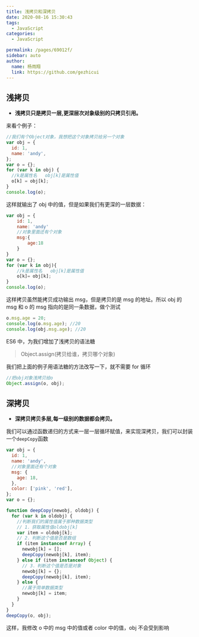 ```yaml
---
title: 浅拷贝和深拷贝
date: 2020-08-16 15:30:43
tags:
  - JavaScript
categories:
  - JavaScript

permalink: /pages/69012f/
sidebar: auto
author:
  name: 杨雨翔
  link: https://github.com/gezhicui
---
```


## 浅拷贝

- **浅拷贝只是拷贝一层,更深层次对象级别的只拷贝引用。**

来看个例子：

```js
//我们有个Object对象，我想把这个对象拷贝给另一个对象
var obj = {
  id: 1,
  name: 'andy',
};
var o = {};
for (var k in obj) {
  //k是属性名   obj[k]是属性值
  o[k] = obj[k];
}
console.log(o);
```

这样就输出了 obj 中的值，但是如果我们有更深的一层数据：

```js
var obj = {
    id: 1,
    name: 'andy'
    //对象里面还有个对象
    msg:{
        age:18
    }
}
var o = {};
for (var k in obj){
    //k是属性名   obj[k]是属性值
    o[k]= obj[k];
}
console.log(o);
```

这样拷贝虽然能拷贝成功输出 msg，但是拷贝的是 msg 的地址。所以 obj 的 msg 和 o 的 msg 指向的是同一条数据，做个测试

```js
o.msg.age = 20;
console.log(o.msg.age); //20
console.log(obj.msg.age); //20
```

ES6 中，为我们增加了浅拷贝的语法糖

> Object.assign(拷贝给谁，拷贝哪个对象)

我们把上面的例子用语法糖的方法改写一下，就不需要 for 循环

```js
//把obj对象浅拷贝给o
Object.assign(o, obj);
```

## 深拷贝

- **深拷贝拷贝多层,每一级别的数据都会拷贝。**

我们可以通过函数递归的方式来一层一层循环赋值，来实现深拷贝，我们可以封装一个`deepCopy`函数

```js
var obj = {
  id: 1,
  name: 'andy',
  //对象里面还有个对象
  msg: {
    age: 18,
  },
  color: ['pink', 'red'],
};
var o = {};

function deepCopy(newobj, oldobj) {
  for (var k in oldobj) {
    //判断我们的属性值属于那种数据类型
    // 1．获取属性值oldobj[k]
    var item = oldobj[k];
    // 2．判断这个值是否是数组
    if (item instanceof Array) {
      newobj[k] = [];
      deepCopy(newobj[k], item);
    } else if (item instanceof Object) {
      // 3．判断这个值是否是对象
      newobj[k] = {};
      deepCopy(newobj[k], item);
    } else {
      //属于简单数据类型
      newobj[k] = item;
    }
  }
}
deepCopy(o, obj);
```

这样，我修改 o 中的 msg 中的值或者 color 中的值，obj 不会受到影响
